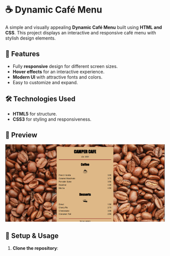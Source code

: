 # ☕ Dynamic Café Menu

A simple and visually appealing **Dynamic Café Menu** built using **HTML and CSS**. This project displays an interactive and responsive café menu with stylish design elements.

## 🚀 Features
- Fully **responsive** design for different screen sizes.
- **Hover effects** for an interactive experience.
- **Modern UI** with attractive fonts and colors.
- Easy to customize and expand.

## 🛠️ Technologies Used
- **HTML5** for structure.
- **CSS3** for styling and responsiveness.

## 📸 Preview
![Café Menu Preview](./Screenshot%202025-02-18%20105835.png)

## 🔧 Setup & Usage
1. **Clone the repository**:
   
